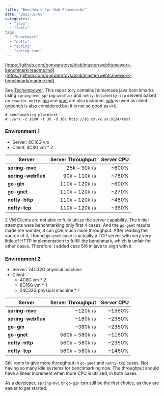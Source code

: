```yaml
---
title: "Benchmark for Web Frameworks"
date: "2021-05-08"
categories: 
  - "java"
  - "tools"
tags: 
  - "benchmark"
  - "netty"
  - "spring"
  - "spring-boot"
---
```


[https://github.com/gonwan/toys/blob/master/webframework-benchmark/readme.md](https://github.com/gonwan/toys/blob/master/webframework-benchmark/readme.md)

See [Techempower](https://www.techempower.com/benchmarks/). This repository contains homemade java benchmarks using `spring-mvc`, `spring-webflux` and `netty-http`/`netty-tcp` servers based on `reactor-netty`. [gin](https://github.com/TechEmpower/FrameworkBenchmarks/tree/master/frameworks/Go/gin) and [gnet](https://github.com/TechEmpower/FrameworkBenchmarks/tree/master/frameworks/Go/gnet) are also included. [wrk](https://github.com/wg/wrk) is used as client. [gobench](https://github.com/cmpxchg16/gobench/) is also considered but it is not so good as `wrk`.

```
# benchmarking plaintext
# ./wrk -c 1000 -t 30 -d 30s http://10.xx.xx.xx:8124/text
```

### Environment 1

- Server: 8C16G vm
- Client: 4C8G vm \* 2

| Server | Server Throughput | Server CPU |
| --- | --: | --: |
| **spring-mvc** | 25k ~ 30k /s | ~600% |
| **spring-webflux** | 90k ~ 110k /s | ~780% |
| **go-gin** | 110k ~ 120k /s | ~600% |
| **go-gnet** | 110k ~ 120k /s | ~270% |
| **netty-http** | 110k ~ 120k /s | ~480% |
| **netty-tcp** | 110k ~ 120k /s | ~360% |

2 VM Clients are not able to fully utilize the server capability. The initial attempts were benchmarking only first 4 cases. And the `go-gnet` results made me wonder, it can give much more throughput. After reading the source of it, I found `go-gnet` case is actually a TCP server with very very little of HTTP implementation to fulfill the benchmark, which is unfair for other cases. Therefore, I added case 5/6 in java to align with it.

### Environment 2

- Server: 24C32G physical machine
- Client:
    - 4C8G vm \* 2
    - 8C16G vm \* 1
    - 24C32G physical machine \* 1

| Server | Server Throughput | Server CPU |
| --- | --: | --: |
| **spring-mvc** | ~120k /s | ~1560% |
| **spring-webflux** | ~180k /s | ~2380% |
| **go-gin** | ~380k /s | ~2350% |
| **go-gnet** | 560k ~ 580k /s | ~1160% |
| **netty-http** | 560k ~ 580k /s | ~2350% |
| **netty-tcp** | 560k ~ 580k /s | ~1460% |

Still room to give more throughput in `go-gnet` and `netty-tcp` cases. Not having so many idle systems for benchmarking now. The throughput should have a linear increment when more CPU is utilized, in both cases.

As a developer, `spring-mvc` or `go-gin` can still be the first choice, as they are easier to get started.
